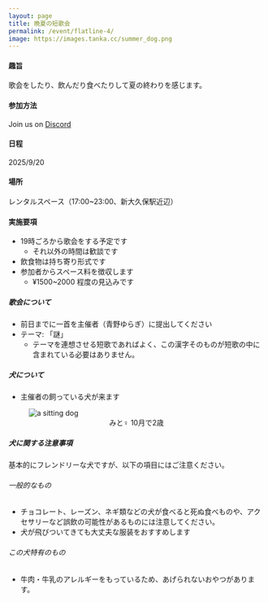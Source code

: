 ```yaml
---
layout: page
title: 晩夏の短歌会
permalink: /event/flatline-4/
image: https://images.tanka.cc/summer_dog.png
---
```


#### 趣旨

歌会をしたり、飲んだり食べたりして夏の終わりを感じます。

#### 参加方法

Join us on <i class="fa-brands fa-discord"></i> [Discord](https://discord.gg/WyV2XHN6z2)

#### 日程

2025/9/20

#### 場所

レンタルスペース（17:00~23:00、新大久保駅近辺）

#### 実施要項

- 19時ごろから歌会をする予定です
  - それ以外の時間は歓談です
- 飲食物は持ち寄り形式です
- 参加者からスペース料を徴収します
  - ¥1500~2000 程度の見込みです

##### 歌会について

- 前日までに一首を主催者（青野ゆらぎ）に提出してください
- テーマ: 「謎」
  - テーマを連想させる短歌であればよく、この漢字そのものが短歌の中に含まれている必要はありません。

##### 犬について

- 主催者の飼っている犬が来ます

<figure>
<img src="https://images.tanka.cc/summer_dog.png" alt="a sitting dog" class="responsive-img">
<figcaption style="text-align: center;">みと♀ 10月で2歳</figcaption>
</figure>

##### 犬に関する注意事項

基本的にフレンドリーな犬ですが、以下の項目にはご注意ください。

###### 一般的なもの

- チョコレート、レーズン、ネギ類などの犬が食べると死ぬ食べものや、アクセサリーなど誤飲の可能性があるものには注意してください。
- 犬が飛びついてきても大丈夫な服装をおすすめします

###### この犬特有のもの

- 牛肉・牛乳のアレルギーをもっているため、あげられないおやつがあります。
